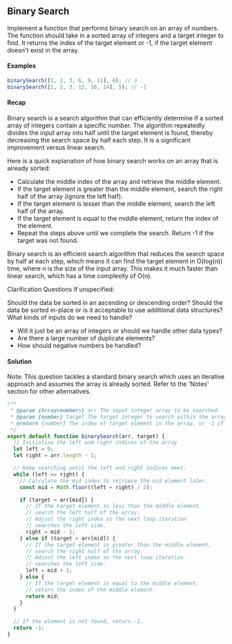 ## Binary Search

Implement a function that performs binary search on an array of numbers. The function should take in a sorted array of integers and a target integer to find. It returns the index of the target element or -1, if the target element doesn't exist in the array.

#### Examples

```js
binarySearch([1, 2, 3, 6, 9, 11], 6); // 3
binarySearch([1, 2, 3, 12, 16, 14], 5); // -1
```

#### Recap

Binary search is a search algorithm that can efficiently determine if a sorted array of integers contain a specific number. The algorithm repeatedly divides the input array into half until the target element is found, thereby decreasing the search space by half each step. It is a significant improvement versus linear search.

Here is a quick explanation of how binary search works on an array that is already sorted:

- Calculate the middle index of the array and retrieve the middle element.
- If the target element is greater than the middle element, search the right half of the array (ignore the left half).
- If the target element is lesser than the middle element, search the left half of the array.
- If the target element is equal to the middle element, return the index of the element.
- Repeat the steps above until we complete the search. Return -1 if the target was not found.

Binary search is an efficient search algorithm that reduces the search space by half at each step, which means it can find the target element in O(log(n)) time, where n is the size of the input array. This makes it much faster than linear search, which has a time complexity of O(n).

Clarification Questions
If unspecified:

Should the data be sorted in an ascending or descending order?
Should the data be sorted in-place or is it acceptable to use additional data structures?
What kinds of inputs do we need to handle?

- Will it just be an array of integers or should we handle other data types?
- Are there a large number of duplicate elements?
- How should negative numbers be handled?

#### Solution

Note: This question tackles a standard binary search which uses an iterative approach and assumes the array is already sorted. Refer to the 'Notes' section for other alternatives.

```js
/**
 * @param {Array<number>} arr The input integer array to be searched.
 * @param {number} target The target integer to search within the array.
 * @return {number} The index of target element in the array, or -1 if not found.
 */
export default function binarySearch(arr, target) {
  // Initialize the left and right indices of the array
  let left = 0;
  let right = arr.length - 1;

  // Keep searching until the left and right indices meet.
  while (left <= right) {
    // Calculate the mid index to retrieve the mid element later.
    const mid = Math.floor((left + right) / 2);

    if (target < arr[mid]) {
      // If the target element is less than the middle element,
      // search the left half of the array.
      // Adjust the right index so the next loop iteration
      // searches the left side.
      right = mid - 1;
    } else if (target > arr[mid]) {
      // If the target element is greater than the middle element,
      // search the right half of the array.
      // Adjust the left index so the next loop iteration
      // searches the left side.
      left = mid + 1;
    } else {
      // If the target element is equal to the middle element,
      // return the index of the middle element.
      return mid;
    }
  }

  // If the element is not found, return -1.
  return -1;
}
```
